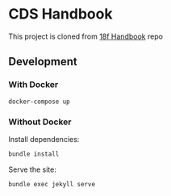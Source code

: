 CDS Handbook 
========================
This project is cloned from [18f Handbook](https://github.com/18F/handbook) repo

## Development

### With Docker

```
docker-compose up
```

### Without Docker

Install dependencies:

```bash
bundle install
```

Serve the site:

```bash
bundle exec jekyll serve
```